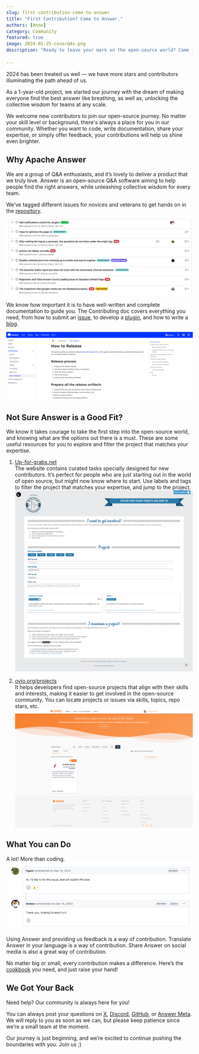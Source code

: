 ```yaml
---
slug: first-contribution-come-to-answer
title: "First Contribution? Come to Answer."
authors: [Anne]
category: Community
featured: true
image: 2024-01-25-cover@4x.png
description: "Ready to leave your mark on the open-source world? Come join the welcoming Apache Answer community!"

---
```


2024 has been treated us well — we have more stars and contributors illuminating the path ahead of us.

As a 1-year-old project, we started our journey with the dream of making everyone find the best answer like breathing, as well as, unlocking the collective wisdom for teams at any scale.

We welcome new contributors to join our open-source journey. No matter your skill level or background, there's always a place for you in our community. Whether you want to code, write documentation, share your expertise, or simply offer feedback, your contributions will help us shine even brighter. 

## Why Apache Answer
We are a group of Q&A enthusiasts, and it’s lovely to deliver a product that we truly love. Answer is an open-source Q&A software aiming to help people find the right answers, while unleashing collective wisdom for every team.

We’ve tagged different issues for novices and veterans to get hands on in the [repository](https://github.com/apache/incubator-answer/issues).

[![Issues](GitHub%20Screenshot.jpeg)](https://github.com/apache/incubator-answer/issues)

We know how important it is to have well-written and complete documentation to guide you. The Contributing doc covers everything you need, from how to submit an [issue](https://answer.apache.org/community/issues), to develop a [plugin](https://answer.apache.org/docs/development/plugins), and how to write a [blog](https://answer.apache.org/community/blog-post).

![Answer Docs](Docs%20Screenshot.png)

## Not Sure Answer is a Good Fit?
We know it takes courage to take the first step into the open-source world, and knowing what are the options out there is a must. These are some useful resources for you to explore and filter the project that matches your expertise.

1. [Up-for-grabs.net](https://up-for-grabs.net/#/filters?names=49)       
	The website contains curated tasks specially designed for new contributors. It’s perfect for people who are just starting out in the world of open source, but might now know where to start. Use labels and tags to filter the project that matches your expertise, and jump to the project. 
    [![Answer on up-for-grabs](up-for-grabs.png)](https://up-for-grabs.net/#/filters?names=49)

2. [ovio.org/projects](https://ovio.org/projects?searchText=apache+answer&primaryOrder=SEARCH_RELEVANCE)    
	It helps developers find open-source projects that align with their skills and interests, making it easier to get involved in the open-source community. You can locate projects or issues via skills, topics, repo stars, etc.
	[![Answer on Ovio](Ovio.png)](https://ovio.org/project/apache/incubator-answer)

## What You can Do
A lot! More than coding.
![Discussion in GitHub](Discussion.png)

Using Answer and providing us feedback is a way of contribution.
Translate Answer in your language is a way of contribution.
Share Answer on social media is also a great way of contribution.

No matter big or small, every contribution makes a difference. Here’s the [cookbook](https://answer.apache.org/community/contributing) you need, and just raise your hand!


## We Got Your Back
Need help? Our community is always here for you!

You can always post your questions on [X](https://twitter.com/answerdev), [Discord](https://discord.gg/a6PZZbfnFx), [GitHub](https://github.com/apache/incubator-answer), or [Answer Meta](https://meta.answer.dev/). We will reply to you as soon as we can, but please keep patience since we’re a small team at the moment.

Our journey is just beginning, and we’re excited to continue pushing the boundaries with you. Join us ;)



